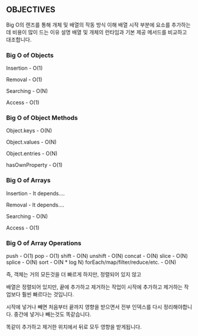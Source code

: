## OBJECTIVES

Big O의 렌즈를 통해 개체 및 배열의 ​​작동 방식 이해
배열 시작 부분에 요소를 추가하는 데 비용이 많이 드는 이유 설명
배열 및 개체의 런타임과 기본 제공 메서드를 비교하고 대조합니다.

### Big O of Objects

Insertion - O(1)

Removal - O(1)

Searching - O(N)

Access - O(1)

### Big O of Object Methods

Object.keys - O(N)

Object.values - O(N)

Object.entries - O(N)

hasOwnProperty - O(1)

### Big O of Arrays

Insertion - It depends....

Removal - It depends....

Searching - O(N)

Access - O(1)

### Big O of Array Operations

push - O(1)
pop - O(1)
shift - O(N)
unshift - O(N)
concat - O(N)
slice - O(N)
splice - O(N)
sort - O(N \* log N)
forEach/map/filter/reduce/etc. - O(N)

즉, 객체는 거의 모든것을 더 빠르게 하지만, 정렬되어 있지 않고

배열은 정렬되어 있지만, 끝에 추가하고 제거하는 작업이 시작에 추가하고 제거하는 작업보다 훨씬 빠르다는 것입니다.

시작에 넣거나 빼면 처음부터 끝까지 영향을 받으면서 전부 인덱스를 다시 정리해야합니다. 중간에 넣거나 빼는것도 똑같습니다.

똑같이 추가하고 제거한 위치에서 뒤로 모두 영향을 받게됩니다.
